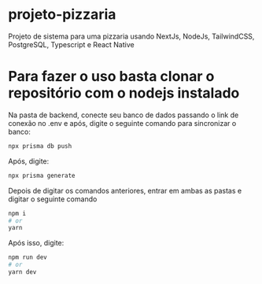 # projeto-pizzaria
Projeto de sistema para uma pizzaria usando NextJs, NodeJs, TailwindCSS, PostgreSQL, Typescript e React Native

# Para fazer o uso basta clonar o repositório com o nodejs instalado
Na pasta de backend, conecte seu banco de dados passando o link de conexão no .env e após, digite o seguinte comando para sincronizar o banco:

```bash
npx prisma db push
```
Após, digite:

```bash
npx prisma generate
```

Depois de digitar os comandos anteriores, entrar em ambas as pastas e digitar o seguinte comando

```bash
npm i
# or
yarn
```
Após isso, digite:

```bash
npm run dev
# or
yarn dev
```


